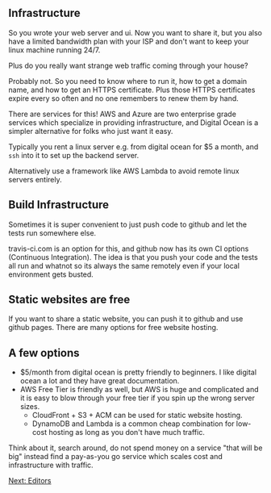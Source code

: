 ## Infrastructure

So you wrote your web server and ui. Now you want to share it, but you also have a limited bandwidth plan with your ISP and don't want to keep your linux machine running 24/7.

Plus do you really want strange web traffic coming through your house?

Probably not. So you need to know where to run it, how to get a domain name, and how to get an HTTPS certificate. Plus those HTTPS certificates expire every so often and no one remembers to renew them by hand.

There are services for this! AWS and Azure are two enterprise grade services which specialize in providing infrastructure, and Digital Ocean is a simpler alternative for folks who just want it easy.

Typically you rent a linux server e.g. from digital ocean for $5 a month, and `ssh` into it to set up the backend server.

Alternatively use a framework like AWS Lambda to avoid remote linux servers entirely.

## Build Infrastructure

Sometimes it is super convenient to just push code to github and let the tests run somewhere else.

travis-ci.com is an option for this, and github now has its own CI options (Continuous Integration). The idea is that you push your code and the tests all run and whatnot so its always the same remotely even if your local environment gets busted.

## Static websites are free

If you want to share a static website, you can push it to github and use github pages. There are many options for free website hosting.

## A few options

* $5/month from digital ocean is pretty friendly to beginners. I like digital ocean a lot and they have great documentation.
* AWS Free Tier is friendly as well, but AWS is huge and complicated and it is easy to blow through your free tier if you spin up the wrong server sizes. 
   * CloudFront + S3 + ACM can be used for static website hosting.
   * DynamoDB and Lambda is a common cheap combination for low-cost hosting as long as you don't have much traffic.


Think about it, search around, do not spend money on a service "that will be big" instead find a pay-as-you go service which scales cost and infrastructure with traffic.

[Next: Editors](13_editors.html)